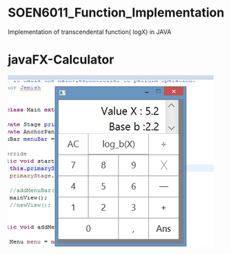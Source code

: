 # SOEN6011_Function_Implementation
Implementation of transcendental function( logX) in JAVA

# javaFX-Calculator
![alt tag](https://github.com/Jemish27121997/SOEN6011_Function_Implementation/blob/master/calculator.png)
